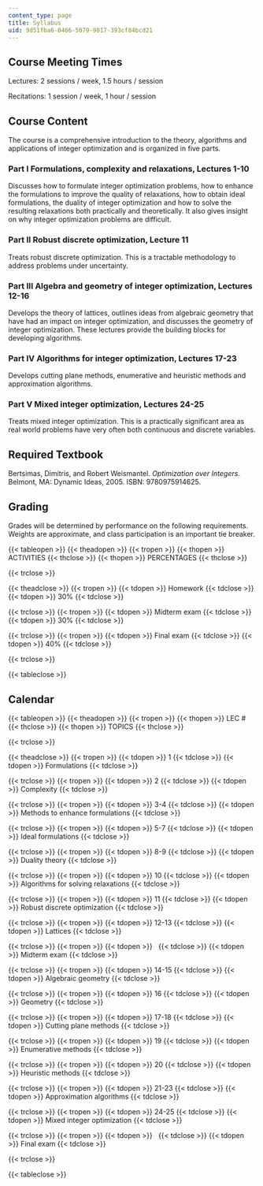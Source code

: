 ```yaml
---
content_type: page
title: Syllabus
uid: 9d51fba6-0466-5079-9017-393cf84bcd21
---
```


Course Meeting Times
--------------------

Lectures: 2 sessions / week, 1.5 hours / session

Recitations: 1 session / week, 1 hour / session

Course Content
--------------

The course is a comprehensive introduction to the theory, algorithms and applications of integer optimization and is organized in five parts.

### Part I Formulations, complexity and relaxations, Lectures 1-10

Discusses how to formulate integer optimization problems, how to enhance the formulations to improve the quality of relaxations, how to obtain ideal formulations, the duality of integer optimization and how to solve the resulting relaxations both practically and theoretically. It also gives insight on why integer optimization problems are difficult.

### Part II Robust discrete optimization, Lecture 11

Treats robust discrete optimization. This is a tractable methodology to address problems under uncertainty.

### Part III Algebra and geometry of integer optimization, Lectures 12-16

Develops the theory of lattices, outlines ideas from algebraic geometry that have had an impact on integer optimization, and discusses the geometry of integer optimization. These lectures provide the building blocks for developing algorithms.

### Part IV Algorithms for integer optimization, Lectures 17-23

Develops cutting plane methods, enumerative and heuristic methods and approximation algorithms.

### Part V Mixed integer optimization, Lectures 24-25

Treats mixed integer optimization. This is a practically significant area as real world problems have very often both continuous and discrete variables.

Required Textbook
-----------------

Bertsimas, Dimitris, and Robert Weismantel. _Optimization over Integers_. Belmont, MA: Dynamic Ideas, 2005. ISBN: 9780975914625.

Grading
-------

Grades will be determined by performance on the following requirements. Weights are approximate, and class participation is an important tie breaker.

{{< tableopen >}}
{{< theadopen >}}
{{< tropen >}}
{{< thopen >}}
ACTIVITIES
{{< thclose >}}
{{< thopen >}}
PERCENTAGES
{{< thclose >}}

{{< trclose >}}

{{< theadclose >}}
{{< tropen >}}
{{< tdopen >}}
Homework
{{< tdclose >}}
{{< tdopen >}}
30%
{{< tdclose >}}

{{< trclose >}}
{{< tropen >}}
{{< tdopen >}}
Midterm exam
{{< tdclose >}}
{{< tdopen >}}
30%
{{< tdclose >}}

{{< trclose >}}
{{< tropen >}}
{{< tdopen >}}
Final exam
{{< tdclose >}}
{{< tdopen >}}
40%
{{< tdclose >}}

{{< trclose >}}

{{< tableclose >}}

Calendar
--------

{{< tableopen >}}
{{< theadopen >}}
{{< tropen >}}
{{< thopen >}}
LEC #
{{< thclose >}}
{{< thopen >}}
TOPICS
{{< thclose >}}

{{< trclose >}}

{{< theadclose >}}
{{< tropen >}}
{{< tdopen >}}
1
{{< tdclose >}}
{{< tdopen >}}
Formulations
{{< tdclose >}}

{{< trclose >}}
{{< tropen >}}
{{< tdopen >}}
2
{{< tdclose >}}
{{< tdopen >}}
Complexity
{{< tdclose >}}

{{< trclose >}}
{{< tropen >}}
{{< tdopen >}}
3-4
{{< tdclose >}}
{{< tdopen >}}
Methods to enhance formulations
{{< tdclose >}}

{{< trclose >}}
{{< tropen >}}
{{< tdopen >}}
5-7
{{< tdclose >}}
{{< tdopen >}}
Ideal formulations
{{< tdclose >}}

{{< trclose >}}
{{< tropen >}}
{{< tdopen >}}
8-9
{{< tdclose >}}
{{< tdopen >}}
Duality theory
{{< tdclose >}}

{{< trclose >}}
{{< tropen >}}
{{< tdopen >}}
10
{{< tdclose >}}
{{< tdopen >}}
Algorithms for solving relaxations
{{< tdclose >}}

{{< trclose >}}
{{< tropen >}}
{{< tdopen >}}
11
{{< tdclose >}}
{{< tdopen >}}
Robust discrete optimization
{{< tdclose >}}

{{< trclose >}}
{{< tropen >}}
{{< tdopen >}}
12-13
{{< tdclose >}}
{{< tdopen >}}
Lattices
{{< tdclose >}}

{{< trclose >}}
{{< tropen >}}
{{< tdopen >}}
 
{{< tdclose >}}
{{< tdopen >}}
Midterm exam
{{< tdclose >}}

{{< trclose >}}
{{< tropen >}}
{{< tdopen >}}
14-15
{{< tdclose >}}
{{< tdopen >}}
Algebraic geometry
{{< tdclose >}}

{{< trclose >}}
{{< tropen >}}
{{< tdopen >}}
16
{{< tdclose >}}
{{< tdopen >}}
Geometry
{{< tdclose >}}

{{< trclose >}}
{{< tropen >}}
{{< tdopen >}}
17-18
{{< tdclose >}}
{{< tdopen >}}
Cutting plane methods
{{< tdclose >}}

{{< trclose >}}
{{< tropen >}}
{{< tdopen >}}
19
{{< tdclose >}}
{{< tdopen >}}
Enumerative methods
{{< tdclose >}}

{{< trclose >}}
{{< tropen >}}
{{< tdopen >}}
20
{{< tdclose >}}
{{< tdopen >}}
Heuristic methods
{{< tdclose >}}

{{< trclose >}}
{{< tropen >}}
{{< tdopen >}}
21-23
{{< tdclose >}}
{{< tdopen >}}
Approximation algorithms
{{< tdclose >}}

{{< trclose >}}
{{< tropen >}}
{{< tdopen >}}
24-25
{{< tdclose >}}
{{< tdopen >}}
Mixed integer optimization
{{< tdclose >}}

{{< trclose >}}
{{< tropen >}}
{{< tdopen >}}
 
{{< tdclose >}}
{{< tdopen >}}
Final exam
{{< tdclose >}}

{{< trclose >}}

{{< tableclose >}}